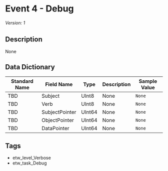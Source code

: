 # Event 4 - Debug
###### Version: 1

## Description
None

## Data Dictionary
|Standard Name|Field Name|Type|Description|Sample Value|
|---|---|---|---|---|
|TBD|Subject|UInt8|None|`None`|
|TBD|Verb|UInt8|None|`None`|
|TBD|SubjectPointer|UInt64|None|`None`|
|TBD|ObjectPointer|UInt64|None|`None`|
|TBD|DataPointer|UInt64|None|`None`|

## Tags
* etw_level_Verbose
* etw_task_Debug